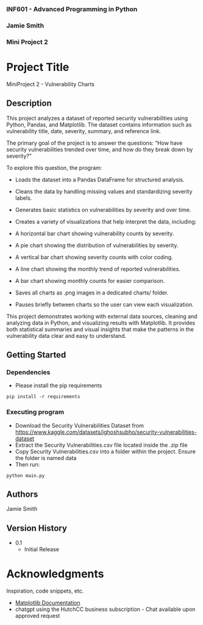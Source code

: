 ### INF601 - Advanced Programming in Python
### Jamie Smith
### Mini Project 2
 
 
# Project Title
 
MiniProject 2 - Vulnerability Charts
 
## Description
 
This project analyzes a dataset of reported security vulnerabilities using Python, Pandas, and Matplotlib. The dataset contains information such as vulnerability title, date, severity, summary, and reference link.

The primary goal of the project is to answer the questions:
“How have security vulnerabilities trended over time, and how do they break down by severity?”

To explore this question, the program:

- Loads the dataset into a Pandas DataFrame for structured analysis.

- Cleans the data by handling missing values and standardizing severity labels.

- Generates basic statistics on vulnerabilities by severity and over time.

- Creates a variety of visualizations that help interpret the data, including:

- A horizontal bar chart showing vulnerability counts by severity.

- A pie chart showing the distribution of vulnerabilities by severity.

- A vertical bar chart showing severity counts with color coding.

- A line chart showing the monthly trend of reported vulnerabilities.

- A bar chart showing monthly counts for easier comparison.

- Saves all charts as .png images in a dedicated charts/ folder.

- Pauses briefly between charts so the user can view each visualization.

This project demonstrates working with external data sources, cleaning and analyzing data in Python, and visualizing results with Matplotlib. It provides both statistical summaries and visual insights that make the patterns in the vulnerability data clear and easy to understand.
 
## Getting Started
 
### Dependencies
 
* Please install the pip requirements
```
pip install -r requirements
```

### Executing program
 
* Download the Security Vulnerabilities Dataset from https://www.kaggle.com/datasets/ighoshsubho/security-vulnerabilities-dataset
* Extract the Security Vulnerabilities.csv file located inside the .zip file
* Copy Security Vulnerabilities.csv into a folder within the project. Ensure the folder is named data
* Then run:
```
python main.py
```

## Authors
 
Jamie Smith
 
## Version History
 
* 0.1
    * Initial Release
 
# Acknowledgments
 
Inspiration, code snippets, etc.
* [Matplotlib Documentation](https://matplotlib.org/stable/users/index.html)
* chatgpt using the HutchCC business subscription - Chat available upon approved request